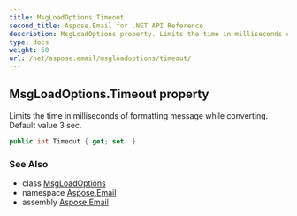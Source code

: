 ```yaml
---
title: MsgLoadOptions.Timeout
second_title: Aspose.Email for .NET API Reference
description: MsgLoadOptions property. Limits the time in milliseconds of formatting message while converting. Default value 3 sec
type: docs
weight: 50
url: /net/aspose.email/msgloadoptions/timeout/
---
```

## MsgLoadOptions.Timeout property

Limits the time in milliseconds of formatting message while converting. Default value 3 sec.

```csharp
public int Timeout { get; set; }
```

### See Also

* class [MsgLoadOptions](../)
* namespace [Aspose.Email](../../msgloadoptions/)
* assembly [Aspose.Email](../../../)


